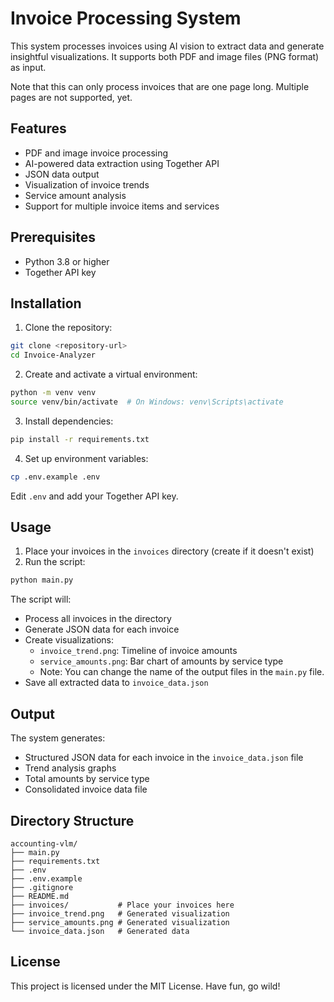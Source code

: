 # Invoice Processing System

This system processes invoices using AI vision to extract data and generate insightful visualizations. It supports both PDF and image files (PNG format) as input.

Note that this can only process invoices that are one page long. Multiple pages are not supported, yet.

## Features

- PDF and image invoice processing
- AI-powered data extraction using Together API
- JSON data output
- Visualization of invoice trends
- Service amount analysis
- Support for multiple invoice items and services

## Prerequisites

- Python 3.8 or higher
- Together API key

## Installation

1. Clone the repository:
```bash
git clone <repository-url>
cd Invoice-Analyzer
```

2. Create and activate a virtual environment:
```bash
python -m venv venv
source venv/bin/activate  # On Windows: venv\Scripts\activate
```

3. Install dependencies:
```bash
pip install -r requirements.txt
```

4. Set up environment variables:
```bash
cp .env.example .env
```
Edit `.env` and add your Together API key.

## Usage

1. Place your invoices in the `invoices` directory (create if it doesn't exist)
2. Run the script:
```bash
python main.py
```

The script will:
- Process all invoices in the directory
- Generate JSON data for each invoice
- Create visualizations:
  - `invoice_trend.png`: Timeline of invoice amounts
  - `service_amounts.png`: Bar chart of amounts by service type
  - Note: You can change the name of the output files in the `main.py` file.
- Save all extracted data to `invoice_data.json`

## Output

The system generates:
- Structured JSON data for each invoice in the `invoice_data.json` file
- Trend analysis graphs
- Total amounts by service type
- Consolidated invoice data file

## Directory Structure

```
accounting-vlm/
├── main.py
├── requirements.txt
├── .env
├── .env.example
├── .gitignore
├── README.md
├── invoices/           # Place your invoices here
├── invoice_trend.png   # Generated visualization
├── service_amounts.png # Generated visualization
└── invoice_data.json   # Generated data
```

## License

This project is licensed under the MIT License.
Have fun, go wild!
